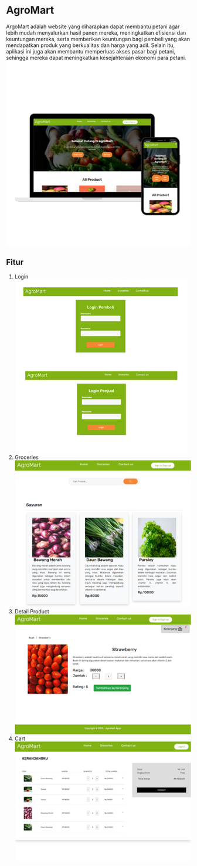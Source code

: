 # AgroMart
ArgoMart adalah website yang diharapkan dapat membantu petani agar lebih mudah menyalurkan hasil panen mereka, meningkatkan efisiensi dan keuntungan mereka, serta memberikan keuntungan bagi pembeli yang akan mendapatkan produk yang berkualitas dan harga yang adil. Selain itu, aplikasi ini juga akan membantu memperluas akses pasar bagi petani, sehingga mereka dapat meningkatkan kesejahteraan ekonomi para petani.
![alt text](https://github.com/Ayunitaputri/AgroMart/blob/add_Readme/Frontend/dokumentasi/pic1.png)

## Fitur
1. Login
![alt text](https://github.com/Ayunitaputri/AgroMart/blob/add_Readme/Frontend/dokumentasi/pic2.png)
2. Groceries
![alt text](https://github.com/Ayunitaputri/AgroMart/blob/add_Readme/Frontend/dokumentasi/pic3.png)
3. Detail Product
![alt text](https://github.com/Ayunitaputri/AgroMart/blob/add_Readme/Frontend/dokumentasi/pic4.png)
4. Cart
![alt text](https://github.com/Ayunitaputri/AgroMart/blob/add_Readme/Frontend/dokumentasi/pic5.png)
